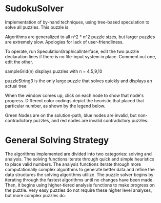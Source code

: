 # SudokuSolver
Implementation of by-hand techniques, using tree-based speculation to solve all puzzles. This puzzle is

Algorithms are generalized to all n^2 * n^2 puzzle sizes, but larger puzzles are extremely slow.
Apologies for lack of user-friendliness.

To operate, run SpeculationGraphicalInterface, edit the two puzzle declaration lines if there is no file-input system in place. Comment out one, edit the other.

sampleGrid(n) displays puzzles with n = 4,5,9,10

puzzleString3 is the only large puzzle that solves quickly and displays an actual tree

When the window comes up, click on each node to show that node's progress. Different color codings depict the heuristic that placed that particular number, as shown by the legend below.

Green Nodes are on the solution-path, blue nodes are invalid, but non-contradictory puzzles, and red nodes are invalid contradictory puzzles. 

# General Solving Strategy

The algorithms implemented are divided into two categories: solving and analysis. The solving functions iterate through quick and simple
heuristics to place valid numbers. The analysis functions iterate through more computationally complex algorithms to generate better data
and refine the data structures the solving algorithms utilize. The puzzle solver begins by iterating through the fastest algorithms until
no changes have been made. Then, it begins using higher-tiered analysis functions to make progress on the puzzle. Very easy puzzles do not require these higher level analyses, but more complex puzzles do.

